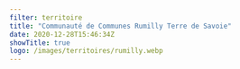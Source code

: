 ```yaml
---
filter: territoire
title: "Communauté de Communes Rumilly Terre de Savoie"
date: 2020-12-28T15:46:34Z
showTitle: true
logo: /images/territoires/rumilly.webp
---
```

